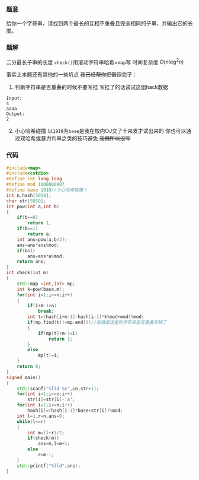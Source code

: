 ### 题意

给你一个字符串，请找到两个最长的互相不重叠且完全相同的子串，并输出它的长度。

### 题解

二分最长子串的长度 `check()`用滚动字符串哈希+`map`写 时间复杂度 $O(n\log^2 n)$

事实上本题还有其他的一些坑点 ~~我已经帮你把雷踩完了~~：
1. 判断字符串是否重叠的时候不要写挂 写挂了的话试试这组hack数据
```
Input:
4
aaaa
Output:
2
```
2. 小心哈希碰撞 以`1919`为`base`是我在校内OJ交了十来发才试出来的 你也可以通过双哈希或暴力判串之类的技巧避免 ~~我懒所以没写~~

### 代码
```cpp
#include<map>
#include<cstdio>
#define int long long
#define mod 1000000007
#define base 1919//小心哈希碰撞！
int n,hash[5050];
char str[5050];
int pow(int a,int b)
{
	if(b==0)
		return 1;
	if(b==1)
		return a;
	int ans=pow(a,b/2);
	ans=ans*ans%mod;
	if(b&1)
		ans=ans*a%mod;
	return ans;
}
int check(int m)
{
	std::map <int,int> mp;
	int k=pow(base,m);
	for(int i=1;i<=n;i++)
	{
		if(i+m-1>n)
			break;
		int t=(hash[i+m-1]-hash[i-1]*k%mod+mod)%mod;
		if(mp.find(t)!=mp.end())//我就是这里判字符串是否重叠写锅了
		{
			if(mp[t]+m-1<i)
				return 1;
		}
		else
			mp[t]=i;
	}
	return 0;
}
signed main()
{
	std::scanf("%lld %s",&n,str+1);
	for(int i=1;i<=n;i++)
	 	str[i]=str[i]-'a';
	for(int i=1;i<=n;i++)
		hash[i]=(hash[i-1]*base+str[i])%mod;
	int l=1,r=n,ans=0;
	while(l<=r)
	{
		int m=(l+r)/2;
		if(check(m))
			ans=m,l=m+1;
		else
			r=m-1;
	}
	std::printf("%lld",ans);
}
```